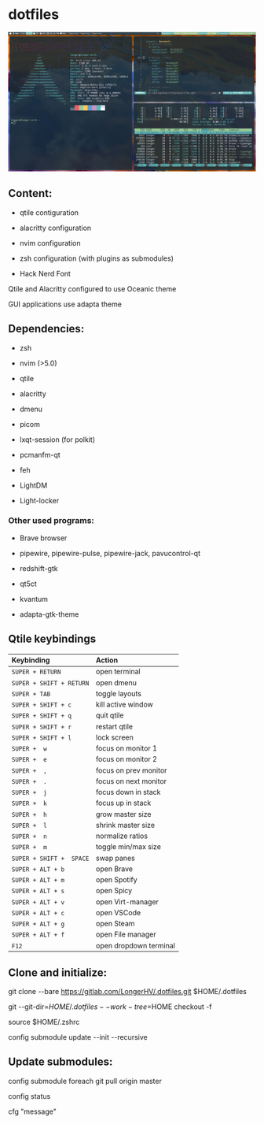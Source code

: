 # dotfiles

![qtile screen](/Obrazy/qtile_shot.png)

## Content:

- qtile contiguration

- alacritty configuration

- nvim configuration

- zsh configuration (with plugins as submodules)

- Hack Nerd Font

Qtile and Alacritty configured to use Oceanic theme

GUI applications use adapta theme

## Dependencies:

- zsh

- nvim (>5.0)

- qtile

- alacritty

- dmenu

- picom

- lxqt-session (for polkit)
	
- pcmanfm-qt

- feh

- LightDM

- Light-locker

### Other used programs:

- Brave browser

- pipewire, pipewire-pulse, pipewire-jack, pavucontrol-qt

- redshift-gtk

- qt5ct

- kvantum

- adapta-gtk-theme

## Qtile keybindings

| Keybinding | Action |
| :--- | :--- |
| `SUPER + RETURN` | open terminal |
| `SUPER + SHIFT + RETURN` | open dmenu |
| `SUPER + TAB` | toggle layouts |
| `SUPER + SHIFT + c` | kill active window |
| `SUPER + SHIFT + q` | quit qtile |
| `SUPER + SHIFT + r` | restart qtile |
| `SUPER + SHIFT + l` | lock screen |
| `SUPER +  w` | focus on monitor 1 |
| `SUPER +  e` | focus on monitor 2 |
| `SUPER +  ,` | focus on prev monitor |
| `SUPER +  .` | focus on next monitor |
| `SUPER +  j` | focus down in stack |
| `SUPER +  k` | focus up in stack |
| `SUPER +  h` | grow master size |
| `SUPER +  l` | shrink master size |
| `SUPER +  n` | normalize ratios |
| `SUPER +  m` | toggle min/max size |
| `SUPER + SHIFT +  SPACE` | swap panes |
| `SUPER + ALT + b` | open Brave |
| `SUPER + ALT + m` | open Spotify |
| `SUPER + ALT + s` | open Spicy |
| `SUPER + ALT + v` | open Virt-manager |
| `SUPER + ALT + c` | open VSCode |
| `SUPER + ALT + g` | open Steam |
| `SUPER + ALT + f` | open File manager |
| `F12` | open dropdown terminal |

## Clone and initialize:

git clone --bare https://gitlab.com/LongerHV/.dotfiles.git $HOME/.dotfiles

git --git-dir=$HOME/.dotfiles --work-tree=$HOME checkout -f

source $HOME/.zshrc

config submodule update --init --recursive

## Update submodules:
config submodule foreach git pull origin master

config status

cfg "message"
